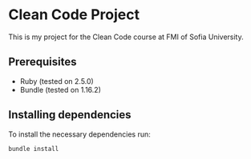 # Clean Code Project

This is my project for the Clean Code course at FMI of Sofia University.

## Prerequisites
 - Ruby (tested on 2.5.0)
 - Bundle (tested on 1.16.2)

## Installing dependencies

To install the necessary dependencies run:

```shell
bundle install
```
